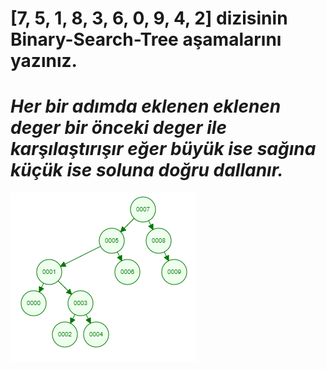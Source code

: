 # [7, 5, 1, 8, 3, 6, 0, 9, 4, 2] dizisinin Binary-Search-Tree aşamalarını yazınız.

# *Her bir adımda eklenen eklenen deger bir önceki deger ile karşılaştırışır eğer büyük ise sağına küçük ise soluna doğru dallanır.*

![image](image/binary-tree.png)
